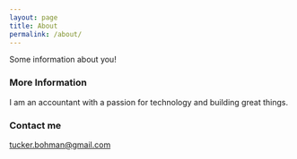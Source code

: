 ```yaml
---
layout: page
title: About
permalink: /about/
---
```


Some information about you!

### More Information

I am an accountant with a passion for technology and building great things.

### Contact me

[tucker.bohman@gmail.com](mailto:tucker.bohman@gmail.com)
